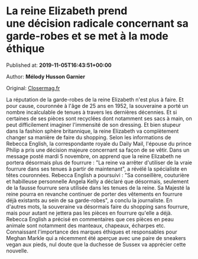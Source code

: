 
# La reine Elizabeth prend une décision radicale concernant sa garde-robes et se met à la mode éthique

Published at: **2019-11-05T16:43:51+00:00**

Author: **Mélody Husson Garnier**

Original: [Closermag.fr](https://www.closermag.fr/royautes/la-reine-elizabeth-prend-une-decision-radicale-concernant-sa-garde-robes-et-se-m-1045187)

La réputation de la garde-robes de la reine Elizabeth n'est plus à faire. Et pour cause, couronnée à l'âge de 25 ans en 1952, la souveraine a porté un nombre incalculable de tenues à travers les dernières décennies. Et si certaines de ses pièces sont recyclées dont notamment ses sacs à main, on peut difficilement imaginer l'immensité de son dressing. Et bien stupeur dans la fashion sphère britannique, la reine Elizabeth va complètement changer sa manière de faire du shopping.
Selon les informations de Rebecca English, la correspondante royale du Daily Mail, l'épouse du prince Philip a pris une décision majeure concernant sa façon de se vêtir. Dans un message posté mardi 5 novembre, on apprend que la reine Elizabeth ne portera désormais plus de fourrure : "La reine va arrêter d'utiliser de la vraie fourrure dans ses tenues à partir de maintenant", a révélé la spécialiste en têtes couronnées.
Rebecca English a poursuivi : "Sa conseillère, couturière et habilleuse personnelle Angela Kelly a déclaré que désormais, seulement de la fausse fourrure sera utilisée dans les tenues de la reine. Sa Majesté la reine pourra en revanche continuer de porter des vêtements en fourrure déjà existants au sein de sa garde-robes", a conclu la journaliste.
En d'autres mots, la souveraine va désormais faire du shopping sans fourrure, mais pour autant ne jettera pas les pièces en fourrure qu'elle a déjà. Rebecca English a précisé en commentaires que ces pièces en peau animale sont notamment des manteaux, chapeaux, écharpes etc. Connaissant l'importance des marques éthiques et responsables pour Meghan Markle qui a récemment été aperçue avec une paire de sneakers vegan aux pieds, nul doute que la duchesse de Sussex va apprécier cette nouvelle.
